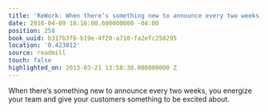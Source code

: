 ```yaml
---
title: 'ReWork: When there’s something new to announce every two weeks, you …'
date: 2016-04-09 18:16:00.600000000 -04:00
position: 258
book_uuid: b317b3f6-b19e-4f20-a710-fa2efc258295
location: '0.423012'
source: readmill
touch: false
highlighted_on: 2013-03-21 13:58:38.000000000 Z
---
```


When there’s something new to announce every two weeks, you energize your team and give your customers something to be excited about.